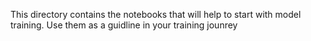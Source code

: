 This directory contains the notebooks that will help to start with model training. Use them as a guidline in your training jounrey